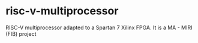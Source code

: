 # risc-v-multiprocessor
RISC-V multiprocessor adapted to a Spartan 7 Xilinx FPGA. It is a MA - MIRI (FIB) project
